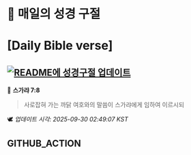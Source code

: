 # 🙏 매일의 성경 구절
# [Daily Bible verse]
## [![README에 성경구절 업데이트](https://github.com/DONGSUKA/first_test/actions/workflows/update-readme-bible.yml/badge.svg)](https://github.com/DONGSUKA/first_test/actions/workflows/update-readme-bible.yml)
<!-- START_BIBLE_VERSE -->
📖 **스가랴 7:8**
> 사로잡혀 가는 까닭 여호와의 말씀이 스가랴에게 임하여 이르시되

🕊️ _업데이트 시각: 2025-09-30 02:49:07 KST_
  <!-- END_BIBLE_VERSE -->
## GITHUB_ACTION
